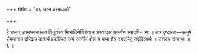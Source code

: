 +++
title = "०६ यस्य प्रस्वादसो"

+++

हे राजन् उपमश्रवसस्तव पितुर्यस्य मित्रातिथेर्गिरोवाचः प्रस्वादसः प्रकर्षेण स्वादपि- त्र्यः । तत्र दृष्टान्तः—ऊचुषे सेवमानाय दरिद्राय दानार्थं प्रकल्पितं रण्वं रमणीयं क्षेत्रं च यथा क्षेत्रं स्वदयितृ तद्वदित्यर्थः । उत्तरत्र सम्बन्धः ॥ ६ ॥